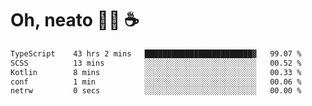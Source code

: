 # Oh, neato 🧑‍💻 ☕

<!--START_SECTION:waka-->

```txt
TypeScript    43 hrs 2 mins   ████████████████████████▓   99.07 %
SCSS          13 mins         ░░░░░░░░░░░░░░░░░░░░░░░░░   00.52 %
Kotlin        8 mins          ░░░░░░░░░░░░░░░░░░░░░░░░░   00.33 %
conf          1 min           ░░░░░░░░░░░░░░░░░░░░░░░░░   00.06 %
netrw         0 secs          ░░░░░░░░░░░░░░░░░░░░░░░░░   00.00 %
```

<!--END_SECTION:waka-->
